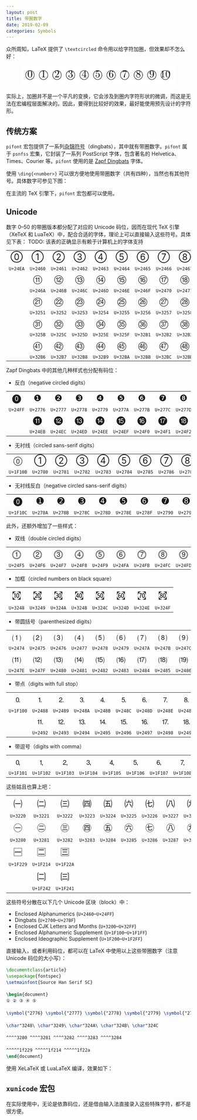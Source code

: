 ```yaml
---
layout: post
title: 带圈数字
date: 2019-02-09
categories: Symbols
---
```


众所周知，LaTeX 提供了 `\textcircled` 命令用以给字符加圈，但效果却不怎么好：

<figure>
  <img src="/images/textcircled.png" alt="\textcircled">
</figure>

实际上，加圈并不是一个平凡的变换，它会涉及到圈内字符形状的微调，而这是无法在宏编程层面解决的。因此，要得到比较好的效果，最好能使用预先设计的字符形。

## 传统方案

`pifont` 宏包提供了一系列[杂锦符号](https://en.wikipedia.org/wiki/Dingbat)（dingbats），其中就有带圈数字。`pifont` 属于 `psnfss` 宏集，它封装了一系列 PostScript 字体，包含著名的 Helvetica、Times、Courier 等。`pifont` 使用的是 [Zapf Dingbats](https://en.wikipedia.org/wiki/Zapf_Dingbats) 字体。

使用 `\ding{<number>}` 可以很方便地使用带圈数字（共有四种），当然也有其他符号。具体数字可参见下图：

<!-- ![pifont](/images/pifont.png) -->

在主流的 TeX 引擎下，`pifont` 宏包都可以使用。

## Unicode

数字 0&ndash;50 的带圈版本都分配了对应的 Unicode 码位，因而在现代 TeX 引擎（XeTeX 和 LuaTeX）中，配合合适的字体，理论上可以直接输入这些符号。具体见下表：
TODO: 该表的正确显示有赖于计算机上的字体支持

<style type="text/css">
tr.circled-number-glyph {
  text-align: center;
  font-size: 24px;
  border: none;
}
tr.circled-number-encoding {
  text-align: center;
  /* font-size: 8px; */
}
</style>

<center>
  <table>
    <tr class="circled-number-glyph">
      <td>⓪</td>
      <td>①</td>
      <td>②</td>
      <td>③</td>
      <td>④</td>
      <td>⑤</td>
      <td>⑥</td>
      <td>⑦</td>
      <td>⑧</td>
      <td>⑨</td>
      <td>⑩</td>
    </tr>
    <tr class="circled-number-encoding">
      <td><code>U+24EA</code></td>
      <td><code>U+2460</code></td>
      <td><code>U+2461</code></td>
      <td><code>U+2462</code></td>
      <td><code>U+2463</code></td>
      <td><code>U+2464</code></td>
      <td><code>U+2465</code></td>
      <td><code>U+2466</code></td>
      <td><code>U+2467</code></td>
      <td><code>U+2468</code></td>
      <td><code>U+2469</code></td>
    </tr>
    <tr class="circled-number-glyph">
      <td></td>
      <td>⑪</td>
      <td>⑫</td>
      <td>⑬</td>
      <td>⑭</td>
      <td>⑮</td>
      <td>⑯</td>
      <td>⑰</td>
      <td>⑱</td>
      <td>⑲</td>
      <td>⑳</td>
    </tr>
    <tr class="circled-number-encoding">
      <td></td>
      <td><code>U+246A</code></td>
      <td><code>U+246B</code></td>
      <td><code>U+246C</code></td>
      <td><code>U+246D</code></td>
      <td><code>U+246E</code></td>
      <td><code>U+246F</code></td>
      <td><code>U+2470</code></td>
      <td><code>U+2471</code></td>
      <td><code>U+2472</code></td>
      <td><code>U+2473</code></td>
    </tr>
    <tr class="circled-number-glyph">
      <td></td>
      <td>㉑</td>
      <td>㉒</td>
      <td>㉓</td>
      <td>㉔</td>
      <td>㉕</td>
      <td>㉖</td>
      <td>㉗</td>
      <td>㉘</td>
      <td>㉙</td>
      <td>㉚</td>
    </tr>
    <tr class="circled-number-encoding">
      <td></td>
      <td><code>U+3251</code></td>
      <td><code>U+3252</code></td>
      <td><code>U+3253</code></td>
      <td><code>U+3254</code></td>
      <td><code>U+3255</code></td>
      <td><code>U+3256</code></td>
      <td><code>U+3257</code></td>
      <td><code>U+3258</code></td>
      <td><code>U+3259</code></td>
      <td><code>U+325A</code></td>
    </tr>
    <tr class="circled-number-glyph">
      <td></td>
      <td>㉛</td>
      <td>㉜</td>
      <td>㉝</td>
      <td>㉞</td>
      <td>㉟</td>
      <td>㊱</td>
      <td>㊲</td>
      <td>㊳</td>
      <td>㊴</td>
      <td>㊵</td>
    </tr>
    <tr class="circled-number-encoding">
      <td></td>
      <td><code>U+325B</code></td>
      <td><code>U+325C</code></td>
      <td><code>U+325D</code></td>
      <td><code>U+325E</code></td>
      <td><code>U+325F</code></td>
      <td><code>U+32B1</code></td>
      <td><code>U+32B2</code></td>
      <td><code>U+32B3</code></td>
      <td><code>U+32B4</code></td>
      <td><code>U+32B5</code></td>
    </tr>
    <tr class="circled-number-glyph">
      <td></td>
      <td>㊶</td>
      <td>㊷</td>
      <td>㊸</td>
      <td>㊹</td>
      <td>㊺</td>
      <td>㊻</td>
      <td>㊼</td>
      <td>㊽</td>
      <td>㊾</td>
      <td>㊿</td>
    </tr>
    <tr class="circled-number-encoding">
      <td></td>
      <td><code>U+32B6</code></td>
      <td><code>U+32B7</code></td>
      <td><code>U+32B8</code></td>
      <td><code>U+32B9</code></td>
      <td><code>U+32BA</code></td>
      <td><code>U+32BB</code></td>
      <td><code>U+32BC</code></td>
      <td><code>U+32BD</code></td>
      <td><code>U+32BE</code></td>
      <td><code>U+32BF</code></td>
    </tr>
  </table>
</center>

Zapf Dingbats 中的其他几种样式也分配有码位：

- 反白（negative circled digits）

<center>
  <table>
    <tr class="circled-number-glyph">
      <td>⓿</td>
      <td>❶</td>
      <td>❷</td>
      <td>❸</td>
      <td>❹</td>
      <td>❺</td>
      <td>❻</td>
      <td>❼</td>
      <td>❽</td>
      <td>❾</td>
      <td>❿</td>
    </tr>
    <tr class="circled-number-encoding">
      <td><code>U+24FF</code></td>
      <td><code>U+2776</code></td>
      <td><code>U+2777</code></td>
      <td><code>U+2778</code></td>
      <td><code>U+2779</code></td>
      <td><code>U+277A</code></td>
      <td><code>U+277B</code></td>
      <td><code>U+277C</code></td>
      <td><code>U+277D</code></td>
      <td><code>U+277E</code></td>
      <td><code>U+277F</code></td>
    </tr>
    <tr class="circled-number-glyph">
      <td></td>
      <td>⓫</td>
      <td>⓬</td>
      <td>⓭</td>
      <td>⓮</td>
      <td>⓯</td>
      <td>⓰</td>
      <td>⓱</td>
      <td>⓲</td>
      <td>⓳</td>
      <td>⓴</td>
    </tr>
    <tr class="circled-number-encoding">
      <td></td>
      <td><code>U+24EB</code></td>
      <td><code>U+24EC</code></td>
      <td><code>U+24ED</code></td>
      <td><code>U+24EE</code></td>
      <td><code>U+24EF</code></td>
      <td><code>U+24F0</code></td>
      <td><code>U+24F1</code></td>
      <td><code>U+24F2</code></td>
      <td><code>U+24F3</code></td>
      <td><code>U+24F4</code></td>
    </tr>
  </table>
</center>

- 无衬线（circled sans-serif digits）

<center>
  <table>
    <tr class="circled-number-glyph">
      <td>🄋</td>
      <td>➀</td>
      <td>➁</td>
      <td>➂</td>
      <td>➃</td>
      <td>➄</td>
      <td>➅</td>
      <td>➆</td>
      <td>➇</td>
      <td>➈</td>
      <td>➉</td>
    </tr>
    <tr class="circled-number-encoding">
      <td><code>U+1F10B</code></td>
      <td><code>U+2780</code></td>
      <td><code>U+2781</code></td>
      <td><code>U+2782</code></td>
      <td><code>U+2783</code></td>
      <td><code>U+2784</code></td>
      <td><code>U+2785</code></td>
      <td><code>U+2786</code></td>
      <td><code>U+2787</code></td>
      <td><code>U+2788</code></td>
      <td><code>U+2789</code></td>
    </tr>
  </table>
</center>

- 无衬线反白（negative circled sans-serif digits）

<center>
  <table>
    <tr class="circled-number-glyph">
      <td>🄌</td>
      <td>➊</td>
      <td>➋</td>
      <td>➌</td>
      <td>➍</td>
      <td>➎</td>
      <td>➏</td>
      <td>➐</td>
      <td>➑</td>
      <td>➒</td>
      <td>➓</td>
    </tr>
    <tr class="circled-number-encoding">
      <td><code>U+1F10C</code></td>
      <td><code>U+278A</code></td>
      <td><code>U+278B</code></td>
      <td><code>U+278C</code></td>
      <td><code>U+278D</code></td>
      <td><code>U+278E</code></td>
      <td><code>U+278F</code></td>
      <td><code>U+2790</code></td>
      <td><code>U+2791</code></td>
      <td><code>U+2792</code></td>
      <td><code>U+2793</code></td>
    </tr>
  </table>
</center>

此外，还额外增加了一些样式：

- 双线（double circled digits）

<center>
  <table>
    <tr class="circled-number-glyph">
      <td>⓵</td>
      <td>⓶</td>
      <td>⓷</td>
      <td>⓸</td>
      <td>⓹</td>
      <td>⓺</td>
      <td>⓻</td>
      <td>⓼</td>
      <td>⓽</td>
      <td>⓾</td>
    </tr>
    <tr class="circled-number-encoding">
      <td><code>U+24F5</code></td>
      <td><code>U+24F6</code></td>
      <td><code>U+24F7</code></td>
      <td><code>U+24F8</code></td>
      <td><code>U+24F9</code></td>
      <td><code>U+24FA</code></td>
      <td><code>U+24FB</code></td>
      <td><code>U+24FC</code></td>
      <td><code>U+24FD</code></td>
      <td><code>U+24FE</code></td>
    </tr>
  </table>
</center>

- 加框（circled numbers on black square）

<center>
  <table>
    <tr class="circled-number-glyph">
      <td>㉈</td>
      <td>㉉</td>
      <td>㉊</td>
      <td>㉋</td>
      <td>㉌</td>
      <td>㉍</td>
      <td>㉎</td>
      <td>㉏</td>
    </tr>
    <tr class="circled-number-encoding">
      <td><code>U+3248</code></td>
      <td><code>U+3249</code></td>
      <td><code>U+324A</code></td>
      <td><code>U+324B</code></td>
      <td><code>U+324C</code></td>
      <td><code>U+324D</code></td>
      <td><code>U+324E</code></td>
      <td><code>U+324F</code></td>
    </tr>
  </table>
</center>

- 带圆括号（parenthesized digits）

<center>
  <table>
    <tr class="circled-number-glyph">
      <td>⑴</td>
      <td>⑵</td>
      <td>⑶</td>
      <td>⑷</td>
      <td>⑸</td>
      <td>⑹</td>
      <td>⑺</td>
      <td>⑻</td>
      <td>⑼</td>
      <td>⑽</td>
    </tr>
    <tr class="circled-number-encoding">
      <td><code>U+2474</code></td>
      <td><code>U+2475</code></td>
      <td><code>U+2476</code></td>
      <td><code>U+2477</code></td>
      <td><code>U+2478</code></td>
      <td><code>U+2479</code></td>
      <td><code>U+247A</code></td>
      <td><code>U+247B</code></td>
      <td><code>U+247C</code></td>
      <td><code>U+247D</code></td>
    </tr>
    <tr class="circled-number-glyph">
      <td>⑾</td>
      <td>⑿</td>
      <td>⒀</td>
      <td>⒁</td>
      <td>⒂</td>
      <td>⒃</td>
      <td>⒄</td>
      <td>⒅</td>
      <td>⒆</td>
      <td>⒇</td>
    </tr>
    <tr class="circled-number-encoding">
      <td><code>U+247E</code></td>
      <td><code>U+247F</code></td>
      <td><code>U+2480</code></td>
      <td><code>U+2481</code></td>
      <td><code>U+2482</code></td>
      <td><code>U+2483</code></td>
      <td><code>U+2484</code></td>
      <td><code>U+2485</code></td>
      <td><code>U+2486</code></td>
      <td><code>U+2487</code></td>
    </tr>
  </table>
</center>

- 带点（digits with full stop）

<center>
  <table>
    <tr class="circled-number-glyph">
      <td>🄀</td>
      <td>⒈</td>
      <td>⒉</td>
      <td>⒊</td>
      <td>⒋</td>
      <td>⒌</td>
      <td>⒍</td>
      <td>⒎</td>
      <td>⒏</td>
      <td>⒐</td>
      <td>⒑</td>
    </tr>
    <tr class="circled-number-encoding">
      <td><code>U+1F100</code></td>
      <td><code>U+2488</code></td>
      <td><code>U+2489</code></td>
      <td><code>U+248A</code></td>
      <td><code>U+248B</code></td>
      <td><code>U+248C</code></td>
      <td><code>U+248D</code></td>
      <td><code>U+248E</code></td>
      <td><code>U+248F</code></td>
      <td><code>U+2490</code></td>
      <td><code>U+2491</code></td>
    </tr>
    <tr class="circled-number-glyph">
      <td></td>
      <td>⒒</td>
      <td>⒓</td>
      <td>⒔</td>
      <td>⒕</td>
      <td>⒖</td>
      <td>⒗</td>
      <td>⒘</td>
      <td>⒙</td>
      <td>⒚</td>
      <td>⒛</td>
    </tr>
    <tr class="circled-number-encoding">
      <td></td>
      <td><code>U+2492</code></td>
      <td><code>U+2493</code></td>
      <td><code>U+2494</code></td>
      <td><code>U+2495</code></td>
      <td><code>U+2496</code></td>
      <td><code>U+2497</code></td>
      <td><code>U+2498</code></td>
      <td><code>U+2499</code></td>
      <td><code>U+249A</code></td>
      <td><code>U+249B</code></td>
    </tr>
  </table>
</center>

- 带逗号（digits with comma）

<center>
  <table>
    <tr class="circled-number-glyph">
      <td>🄁</td>
      <td>🄂</td>
      <td>🄃</td>
      <td>🄄</td>
      <td>🄅</td>
      <td>🄆</td>
      <td>🄇</td>
      <td>🄈</td>
      <td>🄉</td>
      <td>🄊</td>
    </tr>
    <tr class="circled-number-encoding">
      <td><code>U+1F101</code></td>
      <td><code>U+1F102</code></td>
      <td><code>U+1F103</code></td>
      <td><code>U+1F104</code></td>
      <td><code>U+1F105</code></td>
      <td><code>U+1F106</code></td>
      <td><code>U+1F107</code></td>
      <td><code>U+1F108</code></td>
      <td><code>U+1F109</code></td>
      <td><code>U+1F10A</code></td>
    </tr>
  </table>
</center>

这些姑且也算上吧：

<center>
  <table>
    <tr class="circled-number-glyph">
      <td>㈠</td>
      <td>㈡</td>
      <td>㈢</td>
      <td>㈣</td>
      <td>㈤</td>
      <td>㈥</td>
      <td>㈦</td>
      <td>㈧</td>
      <td>㈨</td>
      <td>㈩</td>
    </tr>
    <tr class="circled-number-encoding">
      <td><code>U+3220</code></td>
      <td><code>U+3221</code></td>
      <td><code>U+3222</code></td>
      <td><code>U+3223</code></td>
      <td><code>U+3224</code></td>
      <td><code>U+3225</code></td>
      <td><code>U+3226</code></td>
      <td><code>U+3227</code></td>
      <td><code>U+3228</code></td>
      <td><code>U+3229</code></td>
    </tr>
    <tr class="circled-number-glyph">
      <td>㊀</td>
      <td>㊁</td>
      <td>㊂</td>
      <td>㊃</td>
      <td>㊄</td>
      <td>㊅</td>
      <td>㊆</td>
      <td>㊇</td>
      <td>㊈</td>
      <td>㊉</td>
    </tr>
    <tr class="circled-number-encoding">
      <td><code>U+3280</code></td>
      <td><code>U+3281</code></td>
      <td><code>U+3282</code></td>
      <td><code>U+3283</code></td>
      <td><code>U+3284</code></td>
      <td><code>U+3285</code></td>
      <td><code>U+3286</code></td>
      <td><code>U+3287</code></td>
      <td><code>U+3288</code></td>
      <td><code>U+3289</code></td>
    </tr>
    <tr class="circled-number-glyph">
      <td>🈩</td>
      <td>🈔</td>
      <td>🈪</td>
    </tr>
    <tr class="circled-number-encoding">
      <td><code>U+1F229</code></td>
      <td><code>U+1F214</code></td>
      <td><code>U+1F22A</code></td>
    </tr>
    <tr class="circled-number-glyph">
      <td></td>
      <td>🉂</td>
      <td>🉁</td>
    </tr>
    <tr class="circled-number-encoding">
      <td></td>
      <td><code>U+1F242</code></td>
      <td><code>U+1F241</code></td>
    </tr>
  </table>
</center>

这些符号分散在以下几个 Unicode 区块（block）中：

- Enclosed Alphanumerics (`U+2460`&ndash;`U+24FF`)
- Dingbats (`U+2700`&ndash;`U+27BF`)
- Enclosed CJK Letters and Months (`U+3200`&ndash;`U+32FF`)
- Enclosed Alphanumeric Supplement (`U+1F100`&ndash;`U+1F1FF`)
- Enclosed Ideographic Supplement (`U+1F200`&ndash;`U+1F2FF`)

直接输入，或者利用码位，都可以在 LaTeX 中使用以上这些带圈数字（注意 Unicode 码位的大小写）：

```latex
\documentclass{article}
\usepackage{fontspec}
\setmainfont{Source Han Serif SC}

\begin{document}
① ② ③ ④ ⑤

\symbol{"2776} \symbol{"2777} \symbol{"2778} \symbol{"2779} \symbol{"277A}

\char"3248\ \char"3249\ \char"324A\ \char"324B\ \char"324C

^^^^3280 ^^^^3281 ^^^^3282 ^^^^3283 ^^^^3284

^^^^^1f229 ^^^^^1f214 ^^^^^1f22a
\end{document}
```

使用 XeLaTeX 或 LuaLaTeX 编译，效果如下：

<!-- ![textcircled-fontspec.png](../images/textcircled-fontspec.png) -->

## `xunicode` 宏包

在实际使用中，无论是依靠码位，还是借由输入法直接录入这些特殊字符，都不是很方便。
